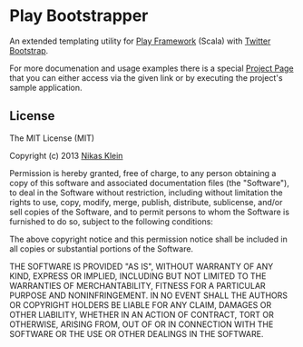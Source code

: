 # Play Bootstrapper

An extended templating utility for [Play Framework] \(Scala\) with [Twitter Bootstrap].

For more documenation and usage examples there is a special [Project Page] that you can either access via the given link
or by executing the project's sample application.

## License

The MIT License (MIT)

Copyright (c) 2013 [Nikas Klein](mailto:my.taig@gmail.com)

Permission is hereby granted, free of charge, to any person obtaining a copy
of this software and associated documentation files (the "Software"), to deal
in the Software without restriction, including without limitation the rights
to use, copy, modify, merge, publish, distribute, sublicense, and/or sell
copies of the Software, and to permit persons to whom the Software is
furnished to do so, subject to the following conditions:

The above copyright notice and this permission notice shall be included in
all copies or substantial portions of the Software.

THE SOFTWARE IS PROVIDED "AS IS", WITHOUT WARRANTY OF ANY KIND, EXPRESS OR
IMPLIED, INCLUDING BUT NOT LIMITED TO THE WARRANTIES OF MERCHANTABILITY,
FITNESS FOR A PARTICULAR PURPOSE AND NONINFRINGEMENT. IN NO EVENT SHALL THE
AUTHORS OR COPYRIGHT HOLDERS BE LIABLE FOR ANY CLAIM, DAMAGES OR OTHER
LIABILITY, WHETHER IN AN ACTION OF CONTRACT, TORT OR OTHERWISE, ARISING FROM,
OUT OF OR IN CONNECTION WITH THE SOFTWARE OR THE USE OR OTHER DEALINGS IN
THE SOFTWARE.

  [Play Framework]: http://www.playframework.com
  [Twitter Bootstrap]: http://twitter.github.io/bootstrap
  [Project Page]: http://taig.github.io/Play-Bootstrapper
